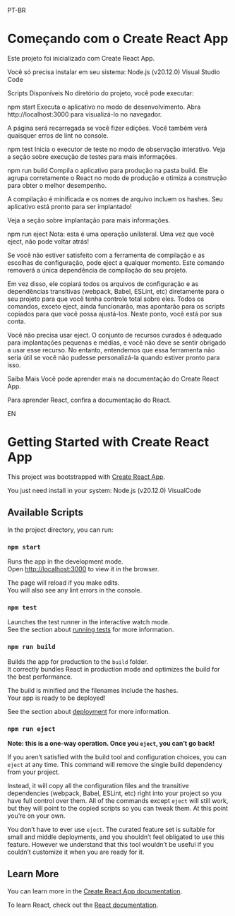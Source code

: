 PT-BR

# Começando com o Create React App

Este projeto foi inicializado com Create React App.

Você só precisa instalar em seu sistema:
Node.js (v20.12.0)
Visual Studio Code

Scripts Disponíveis
No diretório do projeto, você pode executar:

npm start
Executa o aplicativo no modo de desenvolvimento.
Abra http://localhost:3000 para visualizá-lo no navegador.

A página será recarregada se você fizer edições.
Você também verá quaisquer erros de lint no console.

npm test
Inicia o executor de teste no modo de observação interativo.
Veja a seção sobre execução de testes para mais informações.

npm run build
Compila o aplicativo para produção na pasta build.
Ele agrupa corretamente o React no modo de produção e otimiza a construção para obter o melhor desempenho.

A compilação é minificada e os nomes de arquivo incluem os hashes.
Seu aplicativo está pronto para ser implantado!

Veja a seção sobre implantação para mais informações.

npm run eject
Nota: esta é uma operação unilateral. Uma vez que você eject, não pode voltar atrás!

Se você não estiver satisfeito com a ferramenta de compilação e as escolhas de configuração, pode eject a qualquer momento. Este comando removerá a única dependência de compilação do seu projeto.

Em vez disso, ele copiará todos os arquivos de configuração e as dependências transitivas (webpack, Babel, ESLint, etc) diretamente para o seu projeto para que você tenha controle total sobre eles. Todos os comandos, exceto eject, ainda funcionarão, mas apontarão para os scripts copiados para que você possa ajustá-los. Neste ponto, você está por sua conta.

Você não precisa usar eject. O conjunto de recursos curados é adequado para implantações pequenas e médias, e você não deve se sentir obrigado a usar esse recurso. No entanto, entendemos que essa ferramenta não seria útil se você não pudesse personalizá-la quando estiver pronto para isso.

Saiba Mais
Você pode aprender mais na documentação do Create React App.

Para aprender React, confira a documentação do React.

EN

# Getting Started with Create React App

This project was bootstrapped with [Create React App](https://github.com/facebook/create-react-app).

You just need install in your system:
Node.js (v20.12.0)
VisualCode

## Available Scripts

In the project directory, you can run:

### `npm start`

Runs the app in the development mode.\
Open [http://localhost:3000](http://localhost:3000) to view it in the browser.

The page will reload if you make edits.\
You will also see any lint errors in the console.

### `npm test`

Launches the test runner in the interactive watch mode.\
See the section about [running tests](https://facebook.github.io/create-react-app/docs/running-tests) for more information.

### `npm run build`

Builds the app for production to the `build` folder.\
It correctly bundles React in production mode and optimizes the build for the best performance.

The build is minified and the filenames include the hashes.\
Your app is ready to be deployed!

See the section about [deployment](https://facebook.github.io/create-react-app/docs/deployment) for more information.

### `npm run eject`

**Note: this is a one-way operation. Once you `eject`, you can’t go back!**

If you aren’t satisfied with the build tool and configuration choices, you can `eject` at any time. This command will remove the single build dependency from your project.

Instead, it will copy all the configuration files and the transitive dependencies (webpack, Babel, ESLint, etc) right into your project so you have full control over them. All of the commands except `eject` will still work, but they will point to the copied scripts so you can tweak them. At this point you’re on your own.

You don’t have to ever use `eject`. The curated feature set is suitable for small and middle deployments, and you shouldn’t feel obligated to use this feature. However we understand that this tool wouldn’t be useful if you couldn’t customize it when you are ready for it.

## Learn More

You can learn more in the [Create React App documentation](https://facebook.github.io/create-react-app/docs/getting-started).

To learn React, check out the [React documentation](https://reactjs.org/).
